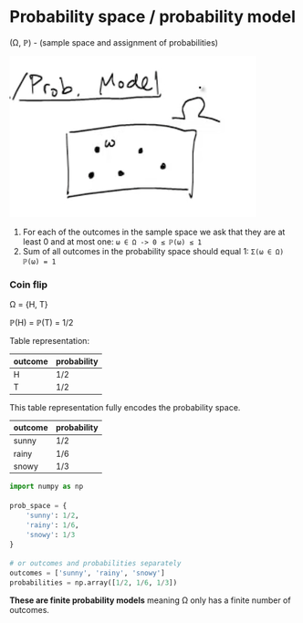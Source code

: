 # Probability space / probability model

(Ω, ℙ) - (sample space and assignment of probabilities)

![test](sample_space_prob_example.png)

1. For each of the outcomes in the sample space we ask that they are at least 0 and at most one: `ω ∈ Ω -> 0 ≤ ℙ(ω) ≤ 1`
2. Sum of all outcomes in the probability space should equal 1: `Σ(ω ∈ Ω)  ℙ(ω) = 1`

### Coin flip

Ω = {H, T}

ℙ(H) = ℙ(T) = 1/2

Table representation:

| outcome | probability |
| ------- | ----------- |
| H       | 1/2         |
| T       | 1/2         |

This table representation fully encodes the probability space.

| outcome | probability |
| ------- | ----------- |
| sunny   | 1/2         |
| rainy   | 1/6         |
| snowy   | 1/3         |

```python
import numpy as np

prob_space = {
    'sunny': 1/2,
    'rainy': 1/6,
    'snowy': 1/3
}

# or outcomes and probabilities separately
outcomes = ['sunny', 'rainy', 'snowy']
probabilities = np.array([1/2, 1/6, 1/3])
```

**These are finite probability models** meaning Ω only has a finite number of outcomes.
